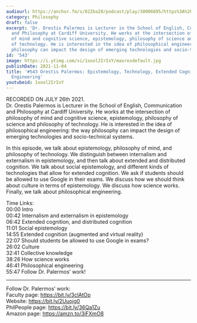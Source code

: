 ```yaml
---
audiourl: https://anchor.fm/s/822ba20/podcast/play/38006695/https%3A%2F%2Fd3ctxlq1ktw2nl.cloudfront.net%2Fstaging%2F2021-6-29%2F9efca694-2861-1afc-59ba-eb20015b337a.m4a
category: Philosophy
draft: false
excerpt: 'Dr. Orestis Palermos is Lecturer in the School of English, Communication
  and Philosophy at Cardiff University. He works at the intersection of philosophy
  of mind and cognitive science, epistemology, philosophy of science and philosophy
  of technology. He is interested in the idea of philosophical engineering: the way
  philosophy can impact the design of emerging technologies and socio-technical systems.'
id: '543'
image: https://i.ytimg.com/vi/1xool2IrIxY/maxresdefault.jpg
publishDate: 2021-11-04
title: '#543 Orestis Palermos: Epistemology, Technology, Extended Cognition, and Philosophical
  Engineering'
youtubeid: 1xool2IrIxY
---
```

<div class="timelinks">

RECORDED ON JULY 26th 2021.  
Dr. Orestis Palermos is Lecturer in the School of English, Communication and Philosophy at Cardiff University. He works at the intersection of philosophy of mind and cognitive science, epistemology, philosophy of science and philosophy of technology. He is interested in the idea of philosophical engineering: the way philosophy can impact the design of emerging technologies and socio-technical systems.

In this episode, we talk about epistemology, philosophy of mind, and philosophy of technology. We distinguish between internalism and externalism in epistemology, and then talk about extended and distributed cognition. We talk about social epistemology, and different kinds of technologies that allow for extended cognition. We ask if students should be allowed to use Google in their exams. We discuss how we should think about culture in terms of epistemology. We discuss how science works. Finally, we talk about philosophical engineering.

Time Links:  
<time>00:00</time> Intro  
<time>00:42</time> Internalism and externalism in epistemology  
<time>06:42</time> Extended cognition, and distributed cognition  
<time>11:01</time> Social epistemology  
<time>14:55</time> Extended cognition (augmented and virtual reality)  
<time>22:07</time> Should students be allowed to use Google in exams?  
<time>26:02</time> Culture  
<time>32:41</time> Collective knowledge  
<time>38:26</time> How science works  
<time>46:41</time> Philosophical engineering  
<time>55:47</time> Follow Dr. Palermos’ work!

---

Follow Dr. Palermos’ work:  
Faculty page: https://bit.ly/3clAtOp  
Website: https://bit.ly/2Uuojg0  
PhilPeople page: https://bit.ly/36Qa1Zu  
Amazon page: https://amzn.to/3iFXmO8
</div>

